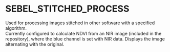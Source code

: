 # SEBEL_STITCHED_PROCESS
Used for processing images stitched in other software with a specified algorithm.  
Currently configured to calculate NDVI from an NIR image (included in the repository), where the blue channel is set with NIR data.
Displays the image alternating with the original.
